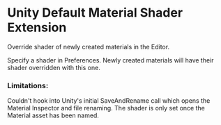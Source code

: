 # Unity Default Material Shader Extension
Override shader of newly created materials in the Editor. 

Specify a shader in Preferences. Newly created materials will have their shader overridden with this one.
### Limitations: 
Couldn't hook into Unity's initial SaveAndRename call which opens the Material Inspector and file renaming. The shader is only set once the Material asset has been named.
